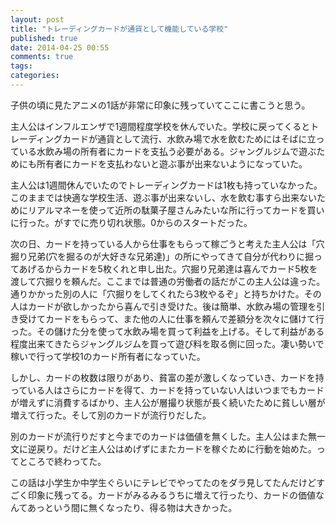 ```yaml
---
layout: post
title: "トレーディングカードが通貨として機能している学校"
published: true
date: 2014-04-25 00:55
comments: true
tags: 
categories: 
---
```


子供の頃に見たアニメの1話が非常に印象に残っていてここに書こうと思う。

主人公はインフルエンザで1週間程度学校を休んでいた。学校に戻ってくるとトレーディングカードが通貨として流行、水飲み場で水を飲むためにはそばに立っている水飲み場の所有者にカードを支払う必要がある。ジャングルジムで遊ぶためにも所有者にカードを支払わないと遊ぶ事が出来ないようになっていた。

主人公は1週間休んでいたのでトレーディングカードは1枚も持っていなかった。このままでは快適な学校生活、遊ぶ事が出来ないし、水を飲む事すら出来ないためにリアルマネーを使って近所の駄菓子屋さんみたいな所に行ってカードを買いに行った。がすでに売り切れ状態。0からのスタートだった。

次の日、カードを持っている人から仕事をもらって稼ごうと考えた主人公は「穴掘り兄弟(穴を掘るのが大好きな兄弟達)」の所にやってきて自分が代わりに掘ってあげるからカードを5枚くれと申し出た。穴掘り兄弟達は喜んでカード5枚を渡して穴掘りを頼んだ。ここまでは普通の労働者の話だがこの主人公は違った。通りかかった別の人に「穴掘りをしてくれたら3枚やるぞ」と持ちかけた。その人はカードが欲しかったから喜んで引き受けた。後は簡単、水飲み場の管理を引き受けてカードをもらって、また他の人に仕事を頼んで差額分を次々に儲けて行った。その儲けた分を使って水飲み場を買って利益を上げる。そして利益がある程度出来てきたらジャングルジムを買って遊び料を取る側に回った。凄い勢いで稼いで行って学校1のカード所有者になっていた。

しかし、カードの枚数は限りがあり、貧富の差が激しくなっていき、カードを持っている人はさらにカードを得て、カードを持っていない人はいつまでもカードが増えずに消費するばかり、主人公が層撮り状態が長く続いたために貧しい層が増えて行った。そして別のカードが流行りだした。

別のカードが流行りだすと今までのカードは価値を無くした。主人公はまた無一文に逆戻り。だけど主人公はめげずにまたカードを稼ぐために行動を始めた。ってところで終わってた。

この話は小学生か中学生ぐらいにテレビでやってたのをダラ見してたんだけどすごく印象に残ってる。カードがみるみるうちに増えて行ったり、カードの価値なんてあっという間に無くなったり、得る物は大きかった。
